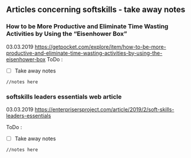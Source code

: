 ## Articles concerning softskills - take away notes



### How to be More Productive and Eliminate Time Wasting Activities by Using the “Eisenhower Box”
03.03.2019
https://getpocket.com/explore/item/how-to-be-more-productive-and-eliminate-time-wasting-activities-by-using-the-eisenhower-box
ToDo :

  - [ ] Take away notes

```text
//notes here
```

### softskills leaders essentials web article
03.03.2019
https://enterprisersproject.com/article/2019/2/soft-skills-leaders-essentials

ToDo :

  - [ ] Take away notes

```text
//notes here
```
